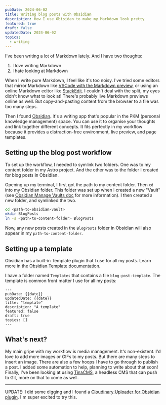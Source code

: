 ```yaml
---
pubDate: 2024-06-02
title: Writing blog posts with Obsidian
description: How I use Obisidan to make my Markdown look pretty
featured: true
draft: false
updatedDate: 2024-06-02
topics:
  - writing
---
```


I've been writing a lot of Markdown lately. And I have two thoughts:

1. I love writing Markdown
2. I hate looking at Markdown

When I write pure Markdown, I feel like it's too noisy. I've tried some editors that mirror Markdown like [VSCode with the Markdown preview](https://code.visualstudio.com/docs/languages/markdown#_markdown-preview), or using an online Markdown editor like [StackEdit](https://stackedit.io/). I couldn't deal with the split, my eyes didn't know what to look at! There's probably live Markdown previews online as well. But copy-and-pasting content from the browser to a file was too many steps.

Then I found [Obsidian](https://obsidian.md/). It's a writing app that's popular in the PKM (personal knowledge management) space. You can use it to organise your thoughts and link together different concepts. It fits perfectly in my workflow because it provides a distraction-free environment, live preview, and page templates.

## Setting up the blog post workflow
To set up the workflow, I needed to symlink two folders. One was to my content folder in my Astro project. And the other was to the folder I created for blog posts in Obsidian.

Opening up my terminal, I first got the path to my content folder. Then `cd` into my Obsidian folder. This folder was set up when I created a new "Vault" (see [Obsidian Manage Vaults doc]( https://help.obsidian.md/Files+and+folders/Manage+vaults) for more information). I then created a new folder, and symlinked the two.

```bash
cd <path-to-obsidian-vault>
mkdir BlogPosts
ln -s <path-to-content-folder> BlogPosts
```

Now, any new posts created in the `BlogPosts` folder in Obsidian will also appear in my `path-to-content-folder`.

## Setting up a template
Obsidian has a built-in Template plugin that I use for all my posts. Learn more in the [Obsidian Template documentation](https://help.obsidian.md/Plugins/Templates).

I have a folder named `Templates` that contains a file `blog-post-template`. The template is common front matter I use for all my posts:

```
---
pubDate: {{date}}
updatedDate: {{date}}
title: "template"
description: "A template"
featured: false
draft: true
topics: []
---
```

## What's next?

My main gripe with my workflow is media management. It's non-existent. I'd love to add more images or GIFs to my posts. But there are many steps to insert an image. There are also a few hoops I have to go through to publish a post. I added some automation to help, planning to write about that soon! Finally, I've been looking at using [TinaCMS](https://tina.io/), a headless CMS that can push to Git, more on that to come as well.

---

UPDATE: I did some digging and I found a [Cloudinary Uploader for Obsidian plugin](https://jordanhandy.github.io/obsidian-cloudinary-uploader/). I'm super excited to try this.